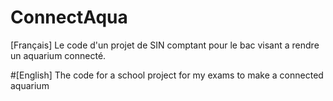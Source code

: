 # ConnectAqua
[Français]
Le code d'un projet de SIN comptant pour le bac visant a rendre un aquarium connecté. 

#[English]
The code for a school project for my exams to make a connected aquarium
